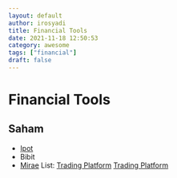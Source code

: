 ```yaml
---
layout: default
author: irosyadi
title: Financial Tools
date: 2021-11-18 12:50:53
category: awesome
tags: ["financial"]
draft: false
---
```


# Financial Tools

## Saham
- [Ipot](https://www.indopremier.com/)
- Bibit
- [Mirae](https://miraeasset.co.id/)
List:
[Trading Platform](https://katadata.co.id/safrezifitra/finansial/612d99d69b841/10-aplikasi-saham-terbaik-rangkul-investor-pemula-dan-profesional)
[Trading Platform](https://bigalpha.id/news/10-aplikasi-saham-terbaik-untuk-pemula-2021)